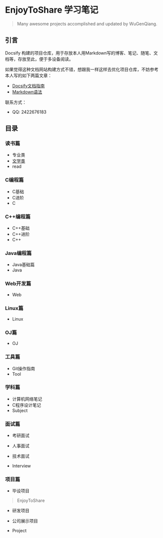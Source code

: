 # EnjoyToShare 学习笔记

> Many awesome projects accomplished and updated by WuGenQiang.

## 引言

Docsify 构建的项目仓库，用于存放本人用Markdown写的博客、笔记、随笔、文档等，存放至此，便于多设备阅读。

如果觉得这种文档网站构建方式不错，想跟我一样这样去优化项目仓库，不妨参考本人写的如下两篇文章：
* [Docsify文档指南](docs/docsify/docsifyNotes)
* [Markdown语法](docs/markdown/mdNotes)

联系方式：
* QQ: 2422676183

## 目录

### 读书篇
* 专业类
* [文学类](docs/ibooks/readingNotes)
* read

### C编程篇
* C基础
* C进阶
* C

### C++编程篇
* C++基础
* C++进阶
* C++

### Java编程篇
* Java基础篇
* Java

### Web开发篇
* Web

### Linux篇
* Linux

### OJ篇
* OJ

### 工具篇
* Git操作指南
* Tool

### 学科篇

* 计算机网络笔记
* C程序设计笔记
* Subject

### 面试篇

* 考研面试

* 人事面试

* 技术面试

* Interview

### 项目篇
* 毕设项目
> EnjoyToShare

* 研发项目

* 公司展示项目
* Project
